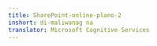 ```yaml
---
title: SharePoint-online-plano-2
inshort: di-maliwanag na
translator: Microsoft Cognitive Services
---
```




